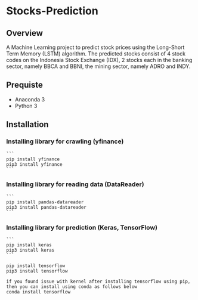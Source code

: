 # Stocks-Prediction
 
## Overview
A Machine Learning project to predict stock prices using the Long-Short Term Memory (LSTM) algorithm. The predicted stocks consist of 4 stock codes on the Indonesia Stock Exchange (IDX), 2 stocks each in the banking sector, namely BBCA and BBNI, the mining sector, namely ADRO and INDY.

## Prequiste
- Anaconda 3
- Python 3

## Installation
### Installing library for crawling (yfinance)
    ```
    pip install yfinance
    pip3 install yfinance
    ```

### Installing library for reading data (DataReader)
    ```
    pip install pandas-datareader
    pip3 install pandas-datareader
    ```

### Installing library for prediction (Keras, TensorFlow)
    ```
    pip install keras
    pip3 install keras
    ```

    pip install tensorflow
    pip3 install tensorflow

    if you found issue with kernel after installing tensorflow using pip, then you can install using conda as follows below
    conda install tensorflow


